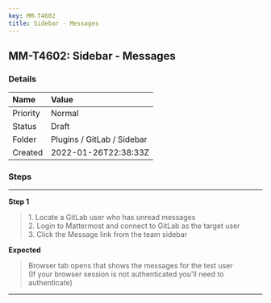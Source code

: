 ```yaml
---
key: MM-T4602
title: Sidebar - Messages
---
```


## MM-T4602: Sidebar - Messages

### Details

| Name     | Value                      |
| :------- | :------------------------- |
| Priority | Normal                     |
| Status   | Draft                      |
| Folder   | Plugins / GitLab / Sidebar |
| Created  | 2022-01-26T22:38:33Z       |

### Steps

<hr/>

**Step 1**

> <article>1. Locate a GitLab user who has unread messages<br />2. Login to Mattermost and connect to GitLab as the target user<br />3. Click the Message link from the team sidebar</article>

**Expected**

> <article>Browser tab opens that shows the messages for the test user <br />(If your browser session is not authenticated you'll need to authenticate)</article>

<hr/>
